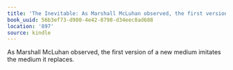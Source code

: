 ```yaml
---
title: 'The Inevitable: As Marshall McLuhan observed, the first version of a new med…'
book_uuid: 56b3ef73-d980-4e42-8798-d34eec8ad688
location: '897'
source: kindle
---
```


As Marshall McLuhan observed, the first version of a new medium imitates the medium it replaces.